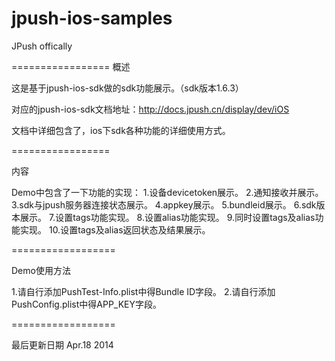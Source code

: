 jpush-ios-samples
=================

JPush offically 

=================
概述

这是基于jpush-ios-sdk做的sdk功能展示。（sdk版本1.6.3）

对应的jpush-ios-sdk文档地址：http://docs.jpush.cn/display/dev/iOS

文档中详细包含了，ios下sdk各种功能的详细使用方式。

=================

内容

Demo中包含了一下功能的实现：
1.设备devicetoken展示。
2.通知接收并展示。
3.sdk与jpush服务器连接状态展示。
4.appkey展示。
5.bundleid展示。
6.sdk版本展示。
7.设置tags功能实现。
8.设置alias功能实现。
9.同时设置tags及alias功能实现。
10.设置tags及alias返回状态及结果展示。

==================

Demo使用方法

1.请自行添加PushTest-Info.plist中得Bundle ID字段。
2.请自行添加PushConfig.plist中得APP_KEY字段。

==================

最后更新日期 Apr.18 2014